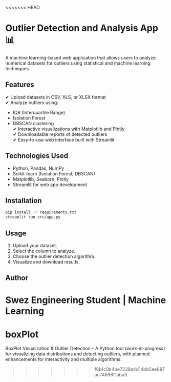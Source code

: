 <<<<<<< HEAD
# Outlier Detection and Analysis App 📊

A machine learning-based web application that allows users to analyze numerical datasets for outliers using statistical and machine learning techniques.

## Features
✔ Upload datasets in CSV, XLS, or XLSX format  
✔ Analyze outliers using:
- IQR (Interquartile Range)
- Isolation Forest
- DBSCAN clustering  
✔ Interactive visualizations with Matplotlib and Plotly  
✔ Downloadable reports of detected outliers  
✔ Easy-to-use web interface built with Streamlit

## Technologies Used
- Python, Pandas, NumPy
- Scikit-learn (Isolation Forest, DBSCAN)
- Matplotlib, Seaborn, Plotly
- Streamlit for web app development

## Installation
```bash
pip install -r requirements.txt
streamlit run src/app.py
```

## Usage
1. Upload your dataset.
2. Select the column to analyze.
3. Choose the outlier detection algorithm.
4. Visualize and download results.

## Author
Swez 
Engineering Student | Machine Learning
=======
# boxPlot
BoxPlot Visualization &amp; Outlier Detection – A Python tool (work-in-progress) for visualizing data distributions and detecting outliers, with planned enhancements for interactivity and multiple algorithms.
>>>>>>> f6b1c0b4be7239a4d14bb5ee887ac74698f1aba3
